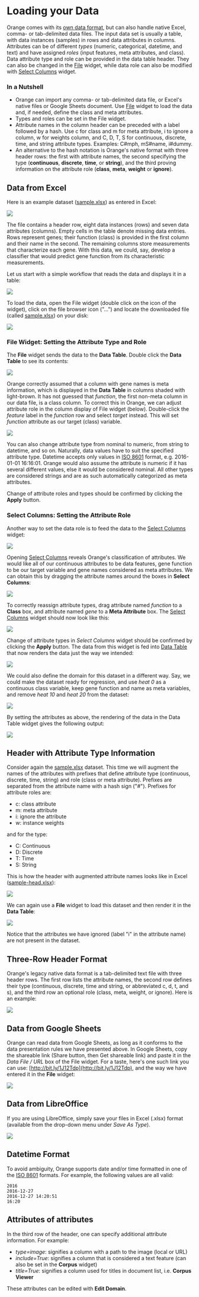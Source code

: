 # Loading your Data

Orange comes with its [own data format](https://docs.biolab.si/3/data-mining-library/tutorial/data.html#data-input), but can also handle native Excel, comma- or tab-delimited data files. The input data set is usually a table, with data instances (samples) in rows and data attributes in columns. Attributes can be of different *types* (numeric, categorical, datetime, and text) and have assigned *roles* (input features, meta attributes, and class). Data attribute type and role can be provided in the data table header. They can also be changed in the [File](../widgets/data/file.md) widget, while data role can also be modified with [Select Columns](../widgets/data/selectcolumns.md) widget.

### In a Nutshell

- Orange can import any comma- or tab-delimited data file, or Excel's native files or Google Sheets document. Use [File](../widgets/data/file.md) widget to load the data and, if needed, define the class and meta attributes.
- Types and roles can be set in the File widget.
- Attribute names in the column header can be preceded with a label followed by a hash. Use c for class and m for meta attribute, i to ignore a column, w for weights column, and C, D, T, S for continuous, discrete, time, and string attribute types. Examples: C\#mph, mS\#name, i\#dummy.
- An alternative to the hash notation is Orange's native format with three header rows: the first with attribute names, the second specifying the type (**continuous**, **discrete**, **time**, or **string**), and the third proving information on the attribute role (**class**, **meta**, **weight** or **ignore**).

## Data from Excel

Here is an example dataset ([sample.xlsx](http://file.biolab.si/datasets/sample.xlsx)) as entered in Excel:

![](spreadsheet1.png)

The file contains a header row, eight data instances (rows) and seven data attributes (columns). Empty cells in the table denote missing data entries. Rows represent genes; their function (class) is provided in the first column and their name in the second. The remaining columns store measurements that characterize each gene. With this data, we could, say, develop a classifier that would predict gene function from its characteristic measurements.

Let us start with a simple workflow that reads the data and displays it in a table:

![](file-data-table-workflow.png)

To load the data, open the File widget (double click on the icon of the widget), click on the file browser icon ("...") and locate the downloaded file (called [sample.xlsx](http://file.biolab.si/datasets/sample.xlsx)) on your disk:

![](File.png)

### File Widget: Setting the Attribute Type and Role

The **File** widget sends the data to the **Data Table**. Double click the **Data Table** to see its contents:

![](table-widget.png)

Orange correctly assumed that a column with gene names is meta information, which is displayed in the **Data Table** in columns shaded with light-brown. It has not guessed that *function*, the first non-meta column in our data file, is a class column. To correct this in Orange, we can adjust attribute role in the column display of File widget (below). Double-click the *feature* label in the *function* row and select *target* instead. This will set *function* attribute as our target (class) variable.

![](File-set-feature-kind.png)

You can also change attribute type from nominal to numeric, from string to datetime, and so on. Naturally, data values have to suit the specified attribute type. Datetime accepts only values in [ISO 8601](https://en.wikipedia.org/wiki/ISO_8601) format, e.g. 2016-01-01 16:16:01. Orange would also assume the attribute is numeric if it has several different values, else it would be considered nominal. All other types are considered strings and are as such automatically categorized as meta attributes.

Change of attribute roles and types should be confirmed by clicking the **Apply** button.

### Select Columns: Setting the Attribute Role

Another way to set the data role is to feed the data to the [Select Columns](../widgets/data/selectcolumns.md) widget:

![](select-columns-schema.png)

Opening [Select Columns](../widgets/data/selectcolumns.md) reveals Orange's classification of attributes. We would like all of our continuous attributes to be data features, gene function to be our target variable and gene names considered as meta attributes. We can obtain this by dragging the attribute names around the boxes in **Select Columns**:

![](select-columns-start.png)

To correctly reassign attribute types, drag attribute named *function* to a **Class** box, and attribute named *gene* to a **Meta Attribute** box. The [Select Columns](../widgets/data/selectcolumns.md) widget should now look like this:

![](select-columns-reassigned.png)

Change of attribute types in *Select Columns* widget should be confirmed by clicking the **Apply** button. The data from this widget is fed into [Data Table](../widgets/data/datatable.md) that now renders the data just the way we intended:

![](data-table-with-class1.png)

We could also define the domain for this dataset in a different way. Say, we could make the dataset ready for regression, and use *heat 0* as a continuous class variable, keep gene function and name as meta variables, and remove *heat 10* and *heat 20* from the dataset:

![](select-columns-regression.png)

By setting the attributes as above, the rendering of the data in the
Data Table widget gives the following output:

![](data-table-regression1.png)

## Header with Attribute Type Information

Consider again the [sample.xlsx](http://file.biolab.si/datasets/sample.xlsx) dataset. This time we will augment the names of the attributes with prefixes that define attribute type (continuous, discrete, time, string) and role (class or meta attribute). Prefixes are separated from the attribute name with a hash sign ("\#"). Prefixes for attribute roles are:

- c: class attribute
- m: meta attribute
- i: ignore the attribute
- w: instance weights

and for the type:

- C: Continuous
- D: Discrete
- T: Time
- S: String

This is how the header with augmented attribute names looks like in Excel ([sample-head.xlsx](http://file.biolab.si/datasets/sample-head.xlsx)):

![](spreadsheet-simple-head1.png)

We can again use a **File** widget to load this dataset and then render it in the **Data Table**:

![](select-cols-simplified-header.png)

Notice that the attributes we have ignored (label "i" in the attribute name) are not present in the dataset.

## Three-Row Header Format

Orange's legacy native data format is a tab-delimited text file with three header rows. The first row lists the attribute names, the second row defines their type (continuous, discrete, time and string, or abbreviated c, d, t, and s), and the third row an optional role (class, meta, weight, or ignore). Here is an example:

![](excel-with-tab1.png)

Data from Google Sheets
-----------------------

Orange can read data from Google Sheets, as long as it conforms to the data presentation rules we have presented above. In Google Sheets, copy the shareable link (Share button, then Get shareable link) and paste it in the *Data File / URL* box of the File widget. For a taste, here's one such link you can use: [http://bit.ly/1J12Tdp](http://bit.ly/1J12Tdp), and the way we have entered it in the **File** widget:

![](File-Google-Sheet.png)

## Data from LibreOffice

If you are using LibreOffice, simply save your files in Excel (.xlsx) format (available from the drop-down menu under *Save As Type*).

![](saving-tab-delimited-files.png)

## Datetime Format

To avoid ambiguity, Orange supports date and/or time formatted in one of the [ISO 8601](https://en.wikipedia.org/wiki/ISO_8601) formats. For example, the following values are all valid:

    2016
    2016-12-27
    2016-12-27 14:20:51
    16:20

## Attributes of attributes

In the third row of the header, one can specify additional attribute information. For example:

   - *type=image*: signifies a column with a path to the image (local or URL)
   - *include=True*: signifies a column that is considered a text feature (can also be set in the **Corpus** widget)
   - *title=True*: signifies a column used for titles in document list, i.e. **Corpus Viewer**

These attributes can be edited with **Edit Domain**.
